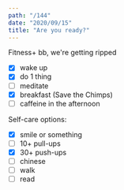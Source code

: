 ```yaml
---
path: "/144"
date: "2020/09/15"
title: "Are you ready?"
---
```


Fitness+ bb, we're getting ripped

- [x] wake up
- [x] do 1 thing
- [ ] meditate
- [x] breakfast (Save the Chimps)
- [ ] caffeine in the afternoon

Self-care options:
- [x] smile or something
- [ ] 10+ pull-ups
- [x] 30+ push-ups
- [ ] chinese
- [ ] walk
- [ ] read
